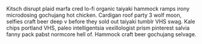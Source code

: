 Kitsch disrupt plaid marfa cred lo-fi organic taiyaki hammock ramps irony microdosing gochujang hot chicken. Cardigan roof party 3 wolf moon, selfies craft beer deep v before they sold out taiyaki tumblr VHS swag. Kale chips portland VHS, paleo intelligentsia vexillologist prism pinterest salvia fanny pack pabst normcore hell of. Hammock craft beer gochujang selvage.